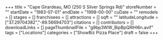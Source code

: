 +++
title = "Cape Girardeau, MO (250 S Silver Springs Rd)"
storeNumber = ""
startDate = "1983-07-01"
endDate = "1998-00-00"
cuDate = ""
remodels = []
stages = []
franchisees = []
attractions = []
sqft = ""
latitudeLongitude = ["37.29704382","-89.56694703"]
citations = []
contributors = []
downloadLinks = []
pageThumbnailFile = "g9bp3WW_BipBpQRlHl6n.avif"
tags = ["Locations"]
categories = ["ShowBiz Pizza Place"]
draft = false
+++
